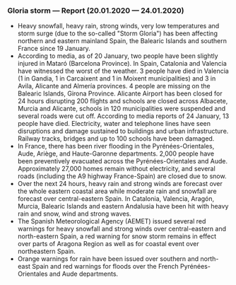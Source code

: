 ### Gloria storm — Report (20.01.2020 — 24.01.2020)

- Heavy snowfall, heavy rain, strong winds, very low temperatures and storm surge (due to the so-called "Storm Gloria") has been affecting northern and eastern mainland Spain, the Balearic Islands and southern France since 19 January.
- According to media, as of 20 January, two people have been slightly injured in Mataró (Barcelona Province). In Spain, Catalonia and Valencia have witnessed the worst of the weather. 3 people have died in Valencia (1 in Gandia, 1 in Carcaixent and 1 in Moixent municipalities) and 3 in Avila, Alicante and Almería provinces. 4 people are missing on the Balearic Islands, Girona Province. Alicante Airport has been closed for 24 hours disrupting 200 flights and schools are closed across Albacete, Murcia and Alicante, schools in 120 municipalities were suspended and several roads were cut off. According to media reports of 24 January, 13 people have died. Electricity, water and telephone lines have seen disruptions and damage sustained to buildings and urban infrastructure. Railway tracks, bridges and up to 100 schools have been damaged.
- In France, there has been river flooding in the Pyrénées-Orientales, Aude, Ariège, and Haute-Garonne departments. 2,000 people have been preventively evacuated across the Pyrénées-Orientales and Aude. Approximately 27,000 homes remain without electricity, and several roads (including the A9 highway France-Spain) are closed due to snow.
- Over the next 24 hours, heavy rain and strong winds are forecast over the whole eastern coastal area while moderate rain and snowfall are forecast over central-eastern Spain. In  Catalonia, Valencia, Aragón, Murcia, Balearic Islands and eastern Andalusia have been hit with heavy rain and snow, wind and strong waves.
- The Spanish Meteorological Agency (AEMET) issued several red warnings for heavy snowfall and strong winds over central-eastern and north-eastern Spain, a red warning for snow storm remains in effect over parts of Aragona Region as well as for coastal event over northeastern Spain.
- Orange warnings for rain have been issued over southern and north-east Spain and red warnings for floods over the French Pyrénées-Orientales and Aude departments.
